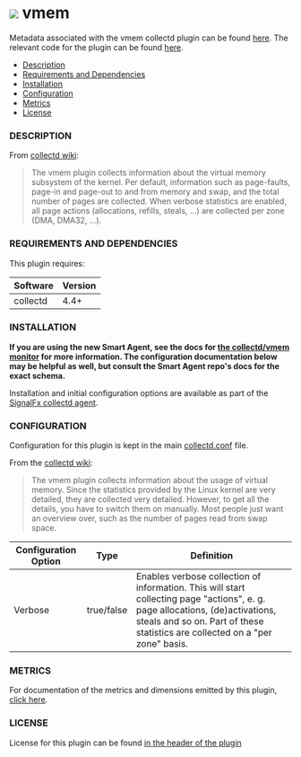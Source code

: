 # ![](https://github.com/signalfx/integrations/blob/master/collectd/img/integrations_collectd.png) vmem

Metadata associated with the vmem collectd plugin can be found <a target="_blank" href="https://github.com/signalfx/integrations/tree/release/collectd-vmem">here</a>. The relevant code for the plugin can be found <a target="_blank" href="https://github.com/signalfx/collectd/blob/master/src/vmem.c">here</a>.

- [Description](#description)
- [Requirements and Dependencies](#requirements-and-dependencies)
- [Installation](#installation)
- [Configuration](#configuration)
- [Metrics](#metrics)
- [License](#license)

### DESCRIPTION

From <a target="_blank" href="https://collectd.org/wiki/index.php/Plugin:vmem">collectd wiki</a>:

> The vmem plugin collects information about the virtual memory subsystem of the kernel. Per default, information such as page-faults, page-in and page-out to and from memory and swap, and the total number of pages are collected. When verbose statistics are enabled, all page actions (allocations, refills, steals, …) are collected per zone (DMA, DMA32, …).

### REQUIREMENTS AND DEPENDENCIES

This plugin requires:

| Software          | Version        |
|-------------------|----------------|
|  collectd   |  4.4+  |

### INSTALLATION

**If you are using the new Smart Agent, see the docs for [the collectd/vmem
monitor](https://github.com/signalfx/signalfx-agent/tree/master/docs/monitors/collectd-vmem.md)
for more information.  The configuration documentation below may be helpful as
well, but consult the Smart Agent repo's docs for the exact schema.**


Installation and initial configuration options are available as part of the <a target="_blank" href="https://github.com/signalfx/integrations/tree/master/collectd">SignalFx collectd agent</a>.


### CONFIGURATION

Configuration for this plugin is kept in the main <a target="_blank" href="https://github.com/signalfx/integrations/blob/master/collectd/collectd.conf">collectd.conf</a> file.

From the <a target="_blank" href="https://collectd.org/documentation/manpages/collectd.conf.5.shtml#plugin_vmem">collectd wiki</a>:

> The vmem plugin collects information about the usage of virtual memory. Since the statistics provided by the Linux kernel are very detailed, they are collected very detailed. However, to get all the details, you have to switch them on manually. Most people just want an overview over, such as the number of pages read from swap space.

| Configuration Option | Type | Definition |
|----------------------|------|------------|
|Verbose| true/false|Enables verbose collection of information. This will start collecting page "actions", e. g. page allocations, (de)activations, steals and so on. Part of these statistics are collected on a "per zone" basis.|

### METRICS

For documentation of the metrics and dimensions emitted by this plugin, [click here](./docs).

### LICENSE

License for this plugin can be found <a target="_blank" href="https://github.com/signalfx/collectd/blob/master/src/vmem.c">in the header of the plugin</a>
